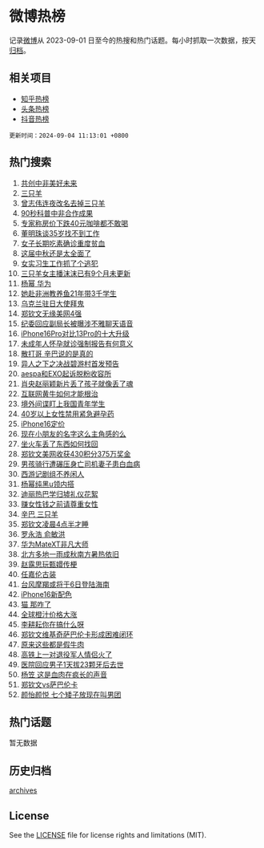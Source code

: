 # 微博热榜

记录[微博](https://www.weibo.com)从 2023-09-01 日至今的热搜和热门话题。每小时抓取一次数据，按天[归档](archives)。

## 相关项目

- [知乎热榜](https://github.com/hotarchive/zhihu)
- [头条热榜](https://github.com/hotarchive/toutiao)
- [抖音热榜](https://github.com/hotarchive/douyin)


`更新时间：2024-09-04 11:13:01 +0800`

## 热门搜索

1. [共创中非美好未来](https://m.weibo.cn/search?containerid=100103type%3D1%26t%3D10%26q%3D%23%E5%85%B1%E5%88%9B%E4%B8%AD%E9%9D%9E%E7%BE%8E%E5%A5%BD%E6%9C%AA%E6%9D%A5%23&stream_entry_id=51&isnewpage=1&extparam=seat%3D1%26cate%3D10103%26stream_entry_id%3D51%26filter_type%3Drealtimehot%26q%3D%2523%25E5%2585%25B1%25E5%2588%259B%25E4%25B8%25AD%25E9%259D%259E%25E7%25BE%258E%25E5%25A5%25BD%25E6%259C%25AA%25E6%259D%25A5%2523%26dgr%3D0%26pos%3D0%26c_type%3D51%26display_time%3D1725419580%26pre_seqid%3D172541958026600568118)
1. [三只羊](https://m.weibo.cn/search?containerid=100103type%3D1%26t%3D10%26q%3D%E4%B8%89%E5%8F%AA%E7%BE%8A&stream_entry_id=31&isnewpage=1&extparam=seat%3D1%26band_rank%3D1%26filter_type%3Drealtimehot%26q%3D%25E4%25B8%2589%25E5%258F%25AA%25E7%25BE%258A%26dgr%3D0%26cate%3D5001%26flag%3D2%26c_type%3D31%26stream_entry_id%3D31%26realpos%3D1%26pos%3D0%26lcate%3D5001%26display_time%3D1725419580%26pre_seqid%3D172541958026600568118)
1. [曾志伟连夜改名去掉三只羊](https://m.weibo.cn/search?containerid=100103type%3D1%26t%3D10%26q%3D%23%E6%9B%BE%E5%BF%97%E4%BC%9F%E8%BF%9E%E5%A4%9C%E6%94%B9%E5%90%8D%E5%8E%BB%E6%8E%89%E4%B8%89%E5%8F%AA%E7%BE%8A%23&stream_entry_id=31&isnewpage=1&extparam=seat%3D1%26band_rank%3D2%26filter_type%3Drealtimehot%26q%3D%2523%25E6%259B%25BE%25E5%25BF%2597%25E4%25BC%259F%25E8%25BF%259E%25E5%25A4%259C%25E6%2594%25B9%25E5%2590%258D%25E5%258E%25BB%25E6%258E%2589%25E4%25B8%2589%25E5%258F%25AA%25E7%25BE%258A%2523%26dgr%3D0%26cate%3D5001%26flag%3D2%26c_type%3D31%26stream_entry_id%3D31%26realpos%3D2%26pos%3D1%26lcate%3D5001%26display_time%3D1725419580%26pre_seqid%3D172541958026600568118)
1. [90秒科普中非合作成果](https://m.weibo.cn/search?containerid=100103type%3D1%26t%3D10%26q%3D%2390%E7%A7%92%E7%A7%91%E6%99%AE%E4%B8%AD%E9%9D%9E%E5%90%88%E4%BD%9C%E6%88%90%E6%9E%9C%23&stream_entry_id=31&isnewpage=1&extparam=seat%3D1%26band_rank%3D3%26filter_type%3Drealtimehot%26q%3D%252390%25E7%25A7%2592%25E7%25A7%2591%25E6%2599%25AE%25E4%25B8%25AD%25E9%259D%259E%25E5%2590%2588%25E4%25BD%259C%25E6%2588%2590%25E6%259E%259C%2523%26dgr%3D0%26cate%3D5001%26flag%3D0%26c_type%3D31%26stream_entry_id%3D31%26realpos%3D3%26pos%3D2%26lcate%3D5001%26display_time%3D1725419580%26pre_seqid%3D172541958026600568118)
1. [专家称房价下跌40元咖啡都不敢喝](https://m.weibo.cn/search?containerid=100103type%3D1%26t%3D10%26q%3D%23%E4%B8%93%E5%AE%B6%E7%A7%B0%E6%88%BF%E4%BB%B7%E4%B8%8B%E8%B7%8C40%E5%85%83%E5%92%96%E5%95%A1%E9%83%BD%E4%B8%8D%E6%95%A2%E5%96%9D%23&stream_entry_id=31&isnewpage=1&extparam=seat%3D1%26band_rank%3D4%26filter_type%3Drealtimehot%26q%3D%2523%25E4%25B8%2593%25E5%25AE%25B6%25E7%25A7%25B0%25E6%2588%25BF%25E4%25BB%25B7%25E4%25B8%258B%25E8%25B7%258C40%25E5%2585%2583%25E5%2592%2596%25E5%2595%25A1%25E9%2583%25BD%25E4%25B8%258D%25E6%2595%25A2%25E5%2596%259D%2523%26dgr%3D0%26cate%3D5001%26flag%3D1%26c_type%3D31%26stream_entry_id%3D31%26realpos%3D4%26pos%3D3%26lcate%3D5001%26display_time%3D1725419580%26pre_seqid%3D172541958026600568118)
1. [董明珠谈35岁找不到工作](https://m.weibo.cn/search?containerid=100103type%3D1%26t%3D10%26q%3D%23%E8%91%A3%E6%98%8E%E7%8F%A0%E8%B0%8835%E5%B2%81%E6%89%BE%E4%B8%8D%E5%88%B0%E5%B7%A5%E4%BD%9C%23&stream_entry_id=31&isnewpage=1&extparam=seat%3D1%26band_rank%3D5%26filter_type%3Drealtimehot%26q%3D%2523%25E8%2591%25A3%25E6%2598%258E%25E7%258F%25A0%25E8%25B0%258835%25E5%25B2%2581%25E6%2589%25BE%25E4%25B8%258D%25E5%2588%25B0%25E5%25B7%25A5%25E4%25BD%259C%2523%26dgr%3D0%26cate%3D5001%26flag%3D1%26c_type%3D31%26stream_entry_id%3D31%26realpos%3D5%26pos%3D4%26lcate%3D5001%26display_time%3D1725419580%26pre_seqid%3D172541958026600568118)
1. [女子长期吃素确诊重度贫血](https://m.weibo.cn/search?containerid=100103type%3D1%26t%3D10%26q%3D%23%E5%A5%B3%E5%AD%90%E9%95%BF%E6%9C%9F%E5%90%83%E7%B4%A0%E7%A1%AE%E8%AF%8A%E9%87%8D%E5%BA%A6%E8%B4%AB%E8%A1%80%23&stream_entry_id=31&isnewpage=1&extparam=seat%3D1%26band_rank%3D6%26filter_type%3Drealtimehot%26q%3D%2523%25E5%25A5%25B3%25E5%25AD%2590%25E9%2595%25BF%25E6%259C%259F%25E5%2590%2583%25E7%25B4%25A0%25E7%25A1%25AE%25E8%25AF%258A%25E9%2587%258D%25E5%25BA%25A6%25E8%25B4%25AB%25E8%25A1%2580%2523%26dgr%3D0%26cate%3D5001%26flag%3D1%26c_type%3D31%26stream_entry_id%3D31%26realpos%3D6%26pos%3D5%26lcate%3D5001%26display_time%3D1725419580%26pre_seqid%3D172541958026600568118)
1. [这届中秋还是太全面了](https://m.weibo.cn/search?containerid=100103type%3D1%26t%3D10%26q%3D%23%E8%BF%99%E5%B1%8A%E4%B8%AD%E7%A7%8B%E8%BF%98%E6%98%AF%E5%A4%AA%E5%85%A8%E9%9D%A2%E4%BA%86%23&stream_entry_id=31&isnewpage=1&extparam=seat%3D1%26band_rank%3D7%26filter_type%3Drealtimehot%26q%3D%2523%25E8%25BF%2599%25E5%25B1%258A%25E4%25B8%25AD%25E7%25A7%258B%25E8%25BF%2598%25E6%2598%25AF%25E5%25A4%25AA%25E5%2585%25A8%25E9%259D%25A2%25E4%25BA%2586%2523%26c_type%3D31%26adid%3D253092%26cate%3D5001%26topic_ad%3D1%26dgr%3D0%26stream_entry_id%3D31%26is_ad_pos%3D1%26pos%3D6%26lcate%3D5001%26display_time%3D1725419580%26pre_seqid%3D172541958026600568118)
1. [女实习生工作抓了个逃犯](https://m.weibo.cn/search?containerid=100103type%3D1%26t%3D10%26q%3D%23%E5%A5%B3%E5%AE%9E%E4%B9%A0%E7%94%9F%E5%B7%A5%E4%BD%9C%E6%8A%93%E4%BA%86%E4%B8%AA%E9%80%83%E7%8A%AF%23&stream_entry_id=31&isnewpage=1&extparam=seat%3D1%26band_rank%3D7%26filter_type%3Drealtimehot%26q%3D%2523%25E5%25A5%25B3%25E5%25AE%259E%25E4%25B9%25A0%25E7%2594%259F%25E5%25B7%25A5%25E4%25BD%259C%25E6%258A%2593%25E4%25BA%2586%25E4%25B8%25AA%25E9%2580%2583%25E7%258A%25AF%2523%26dgr%3D0%26cate%3D5001%26flag%3D1%26c_type%3D31%26stream_entry_id%3D31%26realpos%3D7%26pos%3D7%26lcate%3D5001%26display_time%3D1725419580%26pre_seqid%3D172541958026600568118)
1. [三只羊女主播沫沫已有9个月未更新](https://m.weibo.cn/search?containerid=100103type%3D1%26t%3D10%26q%3D%23%E4%B8%89%E5%8F%AA%E7%BE%8A%E5%A5%B3%E4%B8%BB%E6%92%AD%E6%B2%AB%E6%B2%AB%E5%B7%B2%E6%9C%899%E4%B8%AA%E6%9C%88%E6%9C%AA%E6%9B%B4%E6%96%B0%23&stream_entry_id=31&isnewpage=1&extparam=seat%3D1%26band_rank%3D8%26filter_type%3Drealtimehot%26q%3D%2523%25E4%25B8%2589%25E5%258F%25AA%25E7%25BE%258A%25E5%25A5%25B3%25E4%25B8%25BB%25E6%2592%25AD%25E6%25B2%25AB%25E6%25B2%25AB%25E5%25B7%25B2%25E6%259C%25899%25E4%25B8%25AA%25E6%259C%2588%25E6%259C%25AA%25E6%259B%25B4%25E6%2596%25B0%2523%26dgr%3D0%26cate%3D5001%26flag%3D2%26c_type%3D31%26stream_entry_id%3D31%26realpos%3D8%26pos%3D8%26lcate%3D5001%26display_time%3D1725419580%26pre_seqid%3D172541958026600568118)
1. [杨幂 华为](https://m.weibo.cn/search?containerid=100103type%3D1%26t%3D10%26q%3D%E6%9D%A8%E5%B9%82+%E5%8D%8E%E4%B8%BA&stream_entry_id=31&isnewpage=1&extparam=seat%3D1%26band_rank%3D9%26filter_type%3Drealtimehot%26q%3D%25E6%259D%25A8%25E5%25B9%2582%2520%25E5%258D%258E%25E4%25B8%25BA%26dgr%3D0%26cate%3D5001%26flag%3D1%26c_type%3D31%26stream_entry_id%3D31%26realpos%3D9%26pos%3D9%26lcate%3D5001%26display_time%3D1725419580%26pre_seqid%3D172541958026600568118)
1. [她赴非洲教养鱼21年带3千学生](https://m.weibo.cn/search?containerid=100103type%3D1%26t%3D10%26q%3D%23%E5%A5%B9%E8%B5%B4%E9%9D%9E%E6%B4%B2%E6%95%99%E5%85%BB%E9%B1%BC21%E5%B9%B4%E5%B8%A63%E5%8D%83%E5%AD%A6%E7%94%9F%23&stream_entry_id=31&isnewpage=1&extparam=seat%3D1%26band_rank%3D10%26filter_type%3Drealtimehot%26q%3D%2523%25E5%25A5%25B9%25E8%25B5%25B4%25E9%259D%259E%25E6%25B4%25B2%25E6%2595%2599%25E5%2585%25BB%25E9%25B1%25BC21%25E5%25B9%25B4%25E5%25B8%25A63%25E5%258D%2583%25E5%25AD%25A6%25E7%2594%259F%2523%26dgr%3D0%26cate%3D5001%26flag%3D1%26c_type%3D31%26stream_entry_id%3D31%26realpos%3D10%26pos%3D10%26lcate%3D5001%26display_time%3D1725419580%26pre_seqid%3D172541958026600568118)
1. [乌克兰驻日大使拜鬼](https://m.weibo.cn/search?containerid=100103type%3D1%26t%3D10%26q%3D%23%E4%B9%8C%E5%85%8B%E5%85%B0%E9%A9%BB%E6%97%A5%E5%A4%A7%E4%BD%BF%E6%8B%9C%E9%AC%BC%23&stream_entry_id=31&isnewpage=1&extparam=seat%3D1%26band_rank%3D11%26filter_type%3Drealtimehot%26q%3D%2523%25E4%25B9%258C%25E5%2585%258B%25E5%2585%25B0%25E9%25A9%25BB%25E6%2597%25A5%25E5%25A4%25A7%25E4%25BD%25BF%25E6%258B%259C%25E9%25AC%25BC%2523%26dgr%3D0%26cate%3D5001%26flag%3D1%26c_type%3D31%26stream_entry_id%3D31%26realpos%3D11%26pos%3D11%26lcate%3D5001%26display_time%3D1725419580%26pre_seqid%3D172541958026600568118)
1. [郑钦文无缘美网4强](https://m.weibo.cn/search?containerid=100103type%3D1%26t%3D10%26q%3D%23%E9%83%91%E9%92%A6%E6%96%87%E6%97%A0%E7%BC%98%E7%BE%8E%E7%BD%914%E5%BC%BA%23&stream_entry_id=31&isnewpage=1&extparam=seat%3D1%26band_rank%3D12%26filter_type%3Drealtimehot%26q%3D%2523%25E9%2583%2591%25E9%2592%25A6%25E6%2596%2587%25E6%2597%25A0%25E7%25BC%2598%25E7%25BE%258E%25E7%25BD%25914%25E5%25BC%25BA%2523%26dgr%3D0%26cate%3D5001%26flag%3D2%26c_type%3D31%26stream_entry_id%3D31%26realpos%3D12%26pos%3D12%26lcate%3D5001%26display_time%3D1725419580%26pre_seqid%3D172541958026600568118)
1. [纪委回应副局长被曝涉不雅聊天语音](https://m.weibo.cn/search?containerid=100103type%3D1%26t%3D10%26q%3D%23%E7%BA%AA%E5%A7%94%E5%9B%9E%E5%BA%94%E5%89%AF%E5%B1%80%E9%95%BF%E8%A2%AB%E6%9B%9D%E6%B6%89%E4%B8%8D%E9%9B%85%E8%81%8A%E5%A4%A9%E8%AF%AD%E9%9F%B3%23&stream_entry_id=31&isnewpage=1&extparam=seat%3D1%26band_rank%3D13%26filter_type%3Drealtimehot%26q%3D%2523%25E7%25BA%25AA%25E5%25A7%2594%25E5%259B%259E%25E5%25BA%2594%25E5%2589%25AF%25E5%25B1%2580%25E9%2595%25BF%25E8%25A2%25AB%25E6%259B%259D%25E6%25B6%2589%25E4%25B8%258D%25E9%259B%2585%25E8%2581%258A%25E5%25A4%25A9%25E8%25AF%25AD%25E9%259F%25B3%2523%26dgr%3D0%26cate%3D5001%26flag%3D1%26c_type%3D31%26stream_entry_id%3D31%26realpos%3D13%26pos%3D13%26lcate%3D5001%26display_time%3D1725419580%26pre_seqid%3D172541958026600568118)
1. [iPhone16Pro对比13Pro的十大升级](https://m.weibo.cn/search?containerid=100103type%3D1%26t%3D10%26q%3D%23iPhone16Pro%E5%AF%B9%E6%AF%9413Pro%E7%9A%84%E5%8D%81%E5%A4%A7%E5%8D%87%E7%BA%A7%23&stream_entry_id=31&isnewpage=1&extparam=seat%3D1%26band_rank%3D14%26filter_type%3Drealtimehot%26q%3D%2523iPhone16Pro%25E5%25AF%25B9%25E6%25AF%259413Pro%25E7%259A%2584%25E5%258D%2581%25E5%25A4%25A7%25E5%258D%2587%25E7%25BA%25A7%2523%26dgr%3D0%26cate%3D5001%26flag%3D0%26c_type%3D31%26stream_entry_id%3D31%26realpos%3D14%26pos%3D14%26lcate%3D5001%26display_time%3D1725419580%26pre_seqid%3D172541958026600568118)
1. [未成年人怀孕就诊强制报告有何意义](https://m.weibo.cn/search?containerid=100103type%3D1%26t%3D10%26q%3D%23%E6%9C%AA%E6%88%90%E5%B9%B4%E4%BA%BA%E6%80%80%E5%AD%95%E5%B0%B1%E8%AF%8A%E5%BC%BA%E5%88%B6%E6%8A%A5%E5%91%8A%E6%9C%89%E4%BD%95%E6%84%8F%E4%B9%89%23&stream_entry_id=31&isnewpage=1&extparam=seat%3D1%26band_rank%3D15%26filter_type%3Drealtimehot%26q%3D%2523%25E6%259C%25AA%25E6%2588%2590%25E5%25B9%25B4%25E4%25BA%25BA%25E6%2580%2580%25E5%25AD%2595%25E5%25B0%25B1%25E8%25AF%258A%25E5%25BC%25BA%25E5%2588%25B6%25E6%258A%25A5%25E5%2591%258A%25E6%259C%2589%25E4%25BD%2595%25E6%2584%258F%25E4%25B9%2589%2523%26dgr%3D0%26cate%3D5001%26flag%3D1%26c_type%3D31%26stream_entry_id%3D31%26realpos%3D15%26pos%3D15%26lcate%3D5001%26display_time%3D1725419580%26pre_seqid%3D172541958026600568118)
1. [散打哥 辛巴说的是真的](https://m.weibo.cn/search?containerid=100103type%3D1%26t%3D10%26q%3D%E6%95%A3%E6%89%93%E5%93%A5+%E8%BE%9B%E5%B7%B4%E8%AF%B4%E7%9A%84%E6%98%AF%E7%9C%9F%E7%9A%84&stream_entry_id=31&isnewpage=1&extparam=seat%3D1%26band_rank%3D16%26filter_type%3Drealtimehot%26q%3D%25E6%2595%25A3%25E6%2589%2593%25E5%2593%25A5%2520%25E8%25BE%259B%25E5%25B7%25B4%25E8%25AF%25B4%25E7%259A%2584%25E6%2598%25AF%25E7%259C%259F%25E7%259A%2584%26dgr%3D0%26cate%3D5001%26flag%3D0%26c_type%3D31%26stream_entry_id%3D31%26realpos%3D16%26pos%3D16%26lcate%3D5001%26display_time%3D1725419580%26pre_seqid%3D172541958026600568118)
1. [异人之下之决战碧游村首发预告](https://m.weibo.cn/search?containerid=100103type%3D1%26t%3D10%26q%3D%23%E5%BC%82%E4%BA%BA%E4%B9%8B%E4%B8%8B%E4%B9%8B%E5%86%B3%E6%88%98%E7%A2%A7%E6%B8%B8%E6%9D%91%E9%A6%96%E5%8F%91%E9%A2%84%E5%91%8A%23&stream_entry_id=31&isnewpage=1&extparam=seat%3D1%26band_rank%3D17%26filter_type%3Drealtimehot%26q%3D%2523%25E5%25BC%2582%25E4%25BA%25BA%25E4%25B9%258B%25E4%25B8%258B%25E4%25B9%258B%25E5%2586%25B3%25E6%2588%2598%25E7%25A2%25A7%25E6%25B8%25B8%25E6%259D%2591%25E9%25A6%2596%25E5%258F%2591%25E9%25A2%2584%25E5%2591%258A%2523%26dgr%3D0%26cate%3D5001%26flag%3D1%26c_type%3D31%26stream_entry_id%3D31%26realpos%3D17%26pos%3D17%26lcate%3D5001%26display_time%3D1725419580%26pre_seqid%3D172541958026600568118)
1. [aespa和EXO起诉脱粉收容所](https://m.weibo.cn/search?containerid=100103type%3D1%26t%3D10%26q%3D%23aespa%E5%92%8CEXO%E8%B5%B7%E8%AF%89%E8%84%B1%E7%B2%89%E6%94%B6%E5%AE%B9%E6%89%80%23&stream_entry_id=31&isnewpage=1&extparam=seat%3D1%26band_rank%3D18%26filter_type%3Drealtimehot%26q%3D%2523aespa%25E5%2592%258CEXO%25E8%25B5%25B7%25E8%25AF%2589%25E8%2584%25B1%25E7%25B2%2589%25E6%2594%25B6%25E5%25AE%25B9%25E6%2589%2580%2523%26dgr%3D0%26cate%3D5001%26flag%3D1%26c_type%3D31%26stream_entry_id%3D31%26realpos%3D18%26pos%3D18%26lcate%3D5001%26display_time%3D1725419580%26pre_seqid%3D172541958026600568118)
1. [肖央赵丽颖新片丢了孩子就像丢了魂](https://m.weibo.cn/search?containerid=100103type%3D1%26t%3D10%26q%3D%E8%82%96%E5%A4%AE%E8%B5%B5%E4%B8%BD%E9%A2%96%E6%96%B0%E7%89%87%E4%B8%A2%E4%BA%86%E5%AD%A9%E5%AD%90%E5%B0%B1%E5%83%8F%E4%B8%A2%E4%BA%86%E9%AD%82&stream_entry_id=31&isnewpage=1&extparam=seat%3D1%26band_rank%3D19%26filter_type%3Drealtimehot%26q%3D%25E8%2582%2596%25E5%25A4%25AE%25E8%25B5%25B5%25E4%25B8%25BD%25E9%25A2%2596%25E6%2596%25B0%25E7%2589%2587%25E4%25B8%25A2%25E4%25BA%2586%25E5%25AD%25A9%25E5%25AD%2590%25E5%25B0%25B1%25E5%2583%258F%25E4%25B8%25A2%25E4%25BA%2586%25E9%25AD%2582%26dgr%3D0%26cate%3D5001%26flag%3D0%26c_type%3D31%26stream_entry_id%3D31%26realpos%3D19%26pos%3D19%26lcate%3D5001%26display_time%3D1725419580%26pre_seqid%3D172541958026600568118)
1. [互联网黄牛如何才能根治](https://m.weibo.cn/search?containerid=100103type%3D1%26t%3D10%26q%3D%23%E4%BA%92%E8%81%94%E7%BD%91%E9%BB%84%E7%89%9B%E5%A6%82%E4%BD%95%E6%89%8D%E8%83%BD%E6%A0%B9%E6%B2%BB%23&stream_entry_id=31&isnewpage=1&extparam=seat%3D1%26band_rank%3D20%26filter_type%3Drealtimehot%26q%3D%2523%25E4%25BA%2592%25E8%2581%2594%25E7%25BD%2591%25E9%25BB%2584%25E7%2589%259B%25E5%25A6%2582%25E4%25BD%2595%25E6%2589%258D%25E8%2583%25BD%25E6%25A0%25B9%25E6%25B2%25BB%2523%26dgr%3D0%26cate%3D5001%26flag%3D1%26c_type%3D31%26stream_entry_id%3D31%26realpos%3D20%26pos%3D20%26lcate%3D5001%26display_time%3D1725419580%26pre_seqid%3D172541958026600568118)
1. [境外间谍盯上我国青年学生](https://m.weibo.cn/search?containerid=100103type%3D1%26t%3D10%26q%3D%23%E5%A2%83%E5%A4%96%E9%97%B4%E8%B0%8D%E7%9B%AF%E4%B8%8A%E6%88%91%E5%9B%BD%E9%9D%92%E5%B9%B4%E5%AD%A6%E7%94%9F%23&stream_entry_id=31&isnewpage=1&extparam=seat%3D1%26band_rank%3D21%26filter_type%3Drealtimehot%26q%3D%2523%25E5%25A2%2583%25E5%25A4%2596%25E9%2597%25B4%25E8%25B0%258D%25E7%259B%25AF%25E4%25B8%258A%25E6%2588%2591%25E5%259B%25BD%25E9%259D%2592%25E5%25B9%25B4%25E5%25AD%25A6%25E7%2594%259F%2523%26dgr%3D0%26cate%3D5001%26flag%3D0%26c_type%3D31%26stream_entry_id%3D31%26realpos%3D21%26pos%3D21%26lcate%3D5001%26display_time%3D1725419580%26pre_seqid%3D172541958026600568118)
1. [40岁以上女性禁用紧急避孕药](https://m.weibo.cn/search?containerid=100103type%3D1%26t%3D10%26q%3D%2340%E5%B2%81%E4%BB%A5%E4%B8%8A%E5%A5%B3%E6%80%A7%E7%A6%81%E7%94%A8%E7%B4%A7%E6%80%A5%E9%81%BF%E5%AD%95%E8%8D%AF%23&stream_entry_id=31&isnewpage=1&extparam=seat%3D1%26band_rank%3D22%26filter_type%3Drealtimehot%26q%3D%252340%25E5%25B2%2581%25E4%25BB%25A5%25E4%25B8%258A%25E5%25A5%25B3%25E6%2580%25A7%25E7%25A6%2581%25E7%2594%25A8%25E7%25B4%25A7%25E6%2580%25A5%25E9%2581%25BF%25E5%25AD%2595%25E8%258D%25AF%2523%26dgr%3D0%26cate%3D5001%26flag%3D2%26c_type%3D31%26stream_entry_id%3D31%26realpos%3D22%26pos%3D22%26lcate%3D5001%26display_time%3D1725419580%26pre_seqid%3D172541958026600568118)
1. [iPhone16定价](https://m.weibo.cn/search?containerid=100103type%3D1%26t%3D10%26q%3D%23iPhone16%E5%AE%9A%E4%BB%B7%23&stream_entry_id=31&isnewpage=1&extparam=seat%3D1%26band_rank%3D23%26filter_type%3Drealtimehot%26q%3D%2523iPhone16%25E5%25AE%259A%25E4%25BB%25B7%2523%26dgr%3D0%26cate%3D5001%26flag%3D0%26c_type%3D31%26stream_entry_id%3D31%26realpos%3D23%26pos%3D23%26lcate%3D5001%26display_time%3D1725419580%26pre_seqid%3D172541958026600568118)
1. [现在小朋友的名字这么主角感的么](https://m.weibo.cn/search?containerid=100103type%3D1%26t%3D10%26q%3D%23%E7%8E%B0%E5%9C%A8%E5%B0%8F%E6%9C%8B%E5%8F%8B%E7%9A%84%E5%90%8D%E5%AD%97%E8%BF%99%E4%B9%88%E4%B8%BB%E8%A7%92%E6%84%9F%E7%9A%84%E4%B9%88%23&stream_entry_id=31&isnewpage=1&extparam=seat%3D1%26band_rank%3D24%26filter_type%3Drealtimehot%26q%3D%2523%25E7%258E%25B0%25E5%259C%25A8%25E5%25B0%258F%25E6%259C%258B%25E5%258F%258B%25E7%259A%2584%25E5%2590%258D%25E5%25AD%2597%25E8%25BF%2599%25E4%25B9%2588%25E4%25B8%25BB%25E8%25A7%2592%25E6%2584%259F%25E7%259A%2584%25E4%25B9%2588%2523%26dgr%3D0%26cate%3D5001%26flag%3D32768%26c_type%3D31%26stream_entry_id%3D31%26realpos%3D24%26pos%3D24%26lcate%3D5001%26display_time%3D1725419580%26pre_seqid%3D172541958026600568118)
1. [坐火车丢了东西如何找回](https://m.weibo.cn/search?containerid=100103type%3D1%26t%3D10%26q%3D%23%E5%9D%90%E7%81%AB%E8%BD%A6%E4%B8%A2%E4%BA%86%E4%B8%9C%E8%A5%BF%E5%A6%82%E4%BD%95%E6%89%BE%E5%9B%9E%23&stream_entry_id=31&isnewpage=1&extparam=seat%3D1%26band_rank%3D25%26filter_type%3Drealtimehot%26q%3D%2523%25E5%259D%2590%25E7%2581%25AB%25E8%25BD%25A6%25E4%25B8%25A2%25E4%25BA%2586%25E4%25B8%259C%25E8%25A5%25BF%25E5%25A6%2582%25E4%25BD%2595%25E6%2589%25BE%25E5%259B%259E%2523%26dgr%3D0%26cate%3D5001%26flag%3D1%26c_type%3D31%26stream_entry_id%3D31%26realpos%3D25%26pos%3D25%26lcate%3D5001%26display_time%3D1725419580%26pre_seqid%3D172541958026600568118)
1. [郑钦文美网收获430积分375万奖金](https://m.weibo.cn/search?containerid=100103type%3D1%26t%3D10%26q%3D%23%E9%83%91%E9%92%A6%E6%96%87%E7%BE%8E%E7%BD%91%E6%94%B6%E8%8E%B7430%E7%A7%AF%E5%88%86375%E4%B8%87%E5%A5%96%E9%87%91%23&stream_entry_id=31&isnewpage=1&extparam=seat%3D1%26band_rank%3D26%26filter_type%3Drealtimehot%26q%3D%2523%25E9%2583%2591%25E9%2592%25A6%25E6%2596%2587%25E7%25BE%258E%25E7%25BD%2591%25E6%2594%25B6%25E8%258E%25B7430%25E7%25A7%25AF%25E5%2588%2586375%25E4%25B8%2587%25E5%25A5%2596%25E9%2587%2591%2523%26dgr%3D0%26cate%3D5001%26flag%3D0%26c_type%3D31%26stream_entry_id%3D31%26realpos%3D26%26pos%3D26%26lcate%3D5001%26display_time%3D1725419580%26pre_seqid%3D172541958026600568118)
1. [男孩骑行遭碾压身亡司机妻子患白血病](https://m.weibo.cn/search?containerid=100103type%3D1%26t%3D10%26q%3D%23%E7%94%B7%E5%AD%A9%E9%AA%91%E8%A1%8C%E9%81%AD%E7%A2%BE%E5%8E%8B%E8%BA%AB%E4%BA%A1%E5%8F%B8%E6%9C%BA%E5%A6%BB%E5%AD%90%E6%82%A3%E7%99%BD%E8%A1%80%E7%97%85%23&stream_entry_id=31&isnewpage=1&extparam=seat%3D1%26band_rank%3D27%26filter_type%3Drealtimehot%26q%3D%2523%25E7%2594%25B7%25E5%25AD%25A9%25E9%25AA%2591%25E8%25A1%258C%25E9%2581%25AD%25E7%25A2%25BE%25E5%258E%258B%25E8%25BA%25AB%25E4%25BA%25A1%25E5%258F%25B8%25E6%259C%25BA%25E5%25A6%25BB%25E5%25AD%2590%25E6%2582%25A3%25E7%2599%25BD%25E8%25A1%2580%25E7%2597%2585%2523%26dgr%3D0%26cate%3D5001%26flag%3D0%26c_type%3D31%26stream_entry_id%3D31%26realpos%3D27%26pos%3D27%26lcate%3D5001%26display_time%3D1725419580%26pre_seqid%3D172541958026600568118)
1. [西游记剧组不养闲人](https://m.weibo.cn/search?containerid=100103type%3D1%26t%3D10%26q%3D%E8%A5%BF%E6%B8%B8%E8%AE%B0%E5%89%A7%E7%BB%84%E4%B8%8D%E5%85%BB%E9%97%B2%E4%BA%BA&stream_entry_id=31&isnewpage=1&extparam=seat%3D1%26band_rank%3D28%26filter_type%3Drealtimehot%26q%3D%25E8%25A5%25BF%25E6%25B8%25B8%25E8%25AE%25B0%25E5%2589%25A7%25E7%25BB%2584%25E4%25B8%258D%25E5%2585%25BB%25E9%2597%25B2%25E4%25BA%25BA%26dgr%3D0%26cate%3D5001%26flag%3D1%26c_type%3D31%26stream_entry_id%3D31%26realpos%3D28%26pos%3D28%26lcate%3D5001%26display_time%3D1725419580%26pre_seqid%3D172541958026600568118)
1. [杨幂纯黑u领内搭](https://m.weibo.cn/search?containerid=100103type%3D1%26t%3D10%26q%3D%23%E6%9D%A8%E5%B9%82%E7%BA%AF%E9%BB%91u%E9%A2%86%E5%86%85%E6%90%AD%23&stream_entry_id=31&isnewpage=1&extparam=seat%3D1%26band_rank%3D29%26filter_type%3Drealtimehot%26q%3D%2523%25E6%259D%25A8%25E5%25B9%2582%25E7%25BA%25AF%25E9%25BB%2591u%25E9%25A2%2586%25E5%2586%2585%25E6%2590%25AD%2523%26dgr%3D0%26cate%3D5001%26flag%3D1%26c_type%3D31%26stream_entry_id%3D31%26realpos%3D29%26pos%3D29%26lcate%3D5001%26display_time%3D1725419580%26pre_seqid%3D172541958026600568118)
1. [迪丽热巴学归墟礼仪花絮](https://m.weibo.cn/search?containerid=100103type%3D1%26t%3D10%26q%3D%23%E8%BF%AA%E4%B8%BD%E7%83%AD%E5%B7%B4%E5%AD%A6%E5%BD%92%E5%A2%9F%E7%A4%BC%E4%BB%AA%E8%8A%B1%E7%B5%AE%23&stream_entry_id=31&isnewpage=1&extparam=seat%3D1%26band_rank%3D30%26filter_type%3Drealtimehot%26q%3D%2523%25E8%25BF%25AA%25E4%25B8%25BD%25E7%2583%25AD%25E5%25B7%25B4%25E5%25AD%25A6%25E5%25BD%2592%25E5%25A2%259F%25E7%25A4%25BC%25E4%25BB%25AA%25E8%258A%25B1%25E7%25B5%25AE%2523%26dgr%3D0%26cate%3D5001%26flag%3D1%26c_type%3D31%26stream_entry_id%3D31%26realpos%3D30%26pos%3D30%26lcate%3D5001%26display_time%3D1725419580%26pre_seqid%3D172541958026600568118)
1. [赚女性钱之前请尊重女性](https://m.weibo.cn/search?containerid=100103type%3D1%26t%3D10%26q%3D%23%E8%B5%9A%E5%A5%B3%E6%80%A7%E9%92%B1%E4%B9%8B%E5%89%8D%E8%AF%B7%E5%B0%8A%E9%87%8D%E5%A5%B3%E6%80%A7%23&stream_entry_id=31&isnewpage=1&extparam=seat%3D1%26band_rank%3D31%26filter_type%3Drealtimehot%26q%3D%2523%25E8%25B5%259A%25E5%25A5%25B3%25E6%2580%25A7%25E9%2592%25B1%25E4%25B9%258B%25E5%2589%258D%25E8%25AF%25B7%25E5%25B0%258A%25E9%2587%258D%25E5%25A5%25B3%25E6%2580%25A7%2523%26dgr%3D0%26cate%3D5001%26flag%3D1%26c_type%3D31%26stream_entry_id%3D31%26realpos%3D31%26pos%3D31%26lcate%3D5001%26display_time%3D1725419580%26pre_seqid%3D172541958026600568118)
1. [辛巴 三只羊](https://m.weibo.cn/search?containerid=100103type%3D1%26t%3D10%26q%3D%E8%BE%9B%E5%B7%B4+%E4%B8%89%E5%8F%AA%E7%BE%8A&stream_entry_id=31&isnewpage=1&extparam=seat%3D1%26band_rank%3D32%26filter_type%3Drealtimehot%26q%3D%25E8%25BE%259B%25E5%25B7%25B4%2520%25E4%25B8%2589%25E5%258F%25AA%25E7%25BE%258A%26dgr%3D0%26cate%3D5001%26flag%3D0%26c_type%3D31%26stream_entry_id%3D31%26realpos%3D32%26pos%3D32%26lcate%3D5001%26display_time%3D1725419580%26pre_seqid%3D172541958026600568118)
1. [郑钦文凌晨4点半才睡](https://m.weibo.cn/search?containerid=100103type%3D1%26t%3D10%26q%3D%23%E9%83%91%E9%92%A6%E6%96%87%E5%87%8C%E6%99%A84%E7%82%B9%E5%8D%8A%E6%89%8D%E7%9D%A1%23&stream_entry_id=31&isnewpage=1&extparam=seat%3D1%26band_rank%3D33%26filter_type%3Drealtimehot%26q%3D%2523%25E9%2583%2591%25E9%2592%25A6%25E6%2596%2587%25E5%2587%258C%25E6%2599%25A84%25E7%2582%25B9%25E5%258D%258A%25E6%2589%258D%25E7%259D%25A1%2523%26dgr%3D0%26cate%3D5001%26flag%3D1%26c_type%3D31%26stream_entry_id%3D31%26realpos%3D33%26pos%3D33%26lcate%3D5001%26display_time%3D1725419580%26pre_seqid%3D172541958026600568118)
1. [罗永浩 俞敏洪](https://m.weibo.cn/search?containerid=100103type%3D1%26t%3D10%26q%3D%E7%BD%97%E6%B0%B8%E6%B5%A9+%E4%BF%9E%E6%95%8F%E6%B4%AA&stream_entry_id=31&isnewpage=1&extparam=seat%3D1%26band_rank%3D34%26filter_type%3Drealtimehot%26q%3D%25E7%25BD%2597%25E6%25B0%25B8%25E6%25B5%25A9%2520%25E4%25BF%259E%25E6%2595%258F%25E6%25B4%25AA%26dgr%3D0%26cate%3D5001%26flag%3D1%26c_type%3D31%26stream_entry_id%3D31%26realpos%3D34%26pos%3D34%26lcate%3D5001%26display_time%3D1725419580%26pre_seqid%3D172541958026600568118)
1. [华为MateXT非凡大师](https://m.weibo.cn/search?containerid=100103type%3D1%26t%3D10%26q%3D%23%E5%8D%8E%E4%B8%BAMateXT%E9%9D%9E%E5%87%A1%E5%A4%A7%E5%B8%88%23&stream_entry_id=31&isnewpage=1&extparam=seat%3D1%26band_rank%3D35%26filter_type%3Drealtimehot%26q%3D%2523%25E5%258D%258E%25E4%25B8%25BAMateXT%25E9%259D%259E%25E5%2587%25A1%25E5%25A4%25A7%25E5%25B8%2588%2523%26dgr%3D0%26cate%3D5001%26flag%3D1%26c_type%3D31%26stream_entry_id%3D31%26realpos%3D35%26pos%3D35%26lcate%3D5001%26display_time%3D1725419580%26pre_seqid%3D172541958026600568118)
1. [北方多地一雨成秋南方暑热依旧](https://m.weibo.cn/search?containerid=100103type%3D1%26t%3D10%26q%3D%23%E5%8C%97%E6%96%B9%E5%A4%9A%E5%9C%B0%E4%B8%80%E9%9B%A8%E6%88%90%E7%A7%8B%E5%8D%97%E6%96%B9%E6%9A%91%E7%83%AD%E4%BE%9D%E6%97%A7%23&stream_entry_id=31&isnewpage=1&extparam=seat%3D1%26band_rank%3D36%26filter_type%3Drealtimehot%26q%3D%2523%25E5%258C%2597%25E6%2596%25B9%25E5%25A4%259A%25E5%259C%25B0%25E4%25B8%2580%25E9%259B%25A8%25E6%2588%2590%25E7%25A7%258B%25E5%258D%2597%25E6%2596%25B9%25E6%259A%2591%25E7%2583%25AD%25E4%25BE%259D%25E6%2597%25A7%2523%26dgr%3D0%26cate%3D5001%26flag%3D0%26c_type%3D31%26stream_entry_id%3D31%26realpos%3D36%26pos%3D36%26lcate%3D5001%26display_time%3D1725419580%26pre_seqid%3D172541958026600568118)
1. [赵露思玩甄嬛传梗](https://m.weibo.cn/search?containerid=100103type%3D1%26t%3D10%26q%3D%23%E8%B5%B5%E9%9C%B2%E6%80%9D%E7%8E%A9%E7%94%84%E5%AC%9B%E4%BC%A0%E6%A2%97%23&stream_entry_id=31&isnewpage=1&extparam=seat%3D1%26band_rank%3D37%26filter_type%3Drealtimehot%26q%3D%2523%25E8%25B5%25B5%25E9%259C%25B2%25E6%2580%259D%25E7%258E%25A9%25E7%2594%2584%25E5%25AC%259B%25E4%25BC%25A0%25E6%25A2%2597%2523%26dgr%3D0%26cate%3D5001%26flag%3D0%26c_type%3D31%26stream_entry_id%3D31%26realpos%3D37%26pos%3D37%26lcate%3D5001%26display_time%3D1725419580%26pre_seqid%3D172541958026600568118)
1. [任嘉伦古装](https://m.weibo.cn/search?containerid=100103type%3D1%26t%3D10%26q%3D%E4%BB%BB%E5%98%89%E4%BC%A6%E5%8F%A4%E8%A3%85&stream_entry_id=31&isnewpage=1&extparam=seat%3D1%26band_rank%3D38%26filter_type%3Drealtimehot%26q%3D%25E4%25BB%25BB%25E5%2598%2589%25E4%25BC%25A6%25E5%258F%25A4%25E8%25A3%2585%26dgr%3D0%26cate%3D5001%26flag%3D1%26c_type%3D31%26stream_entry_id%3D31%26realpos%3D38%26pos%3D38%26lcate%3D5001%26display_time%3D1725419580%26pre_seqid%3D172541958026600568118)
1. [台风摩羯或将于6日登陆海南](https://m.weibo.cn/search?containerid=100103type%3D1%26t%3D10%26q%3D%23%E5%8F%B0%E9%A3%8E%E6%91%A9%E7%BE%AF%E6%88%96%E5%B0%86%E4%BA%8E6%E6%97%A5%E7%99%BB%E9%99%86%E6%B5%B7%E5%8D%97%23&stream_entry_id=31&isnewpage=1&extparam=seat%3D1%26band_rank%3D39%26filter_type%3Drealtimehot%26q%3D%2523%25E5%258F%25B0%25E9%25A3%258E%25E6%2591%25A9%25E7%25BE%25AF%25E6%2588%2596%25E5%25B0%2586%25E4%25BA%258E6%25E6%2597%25A5%25E7%2599%25BB%25E9%2599%2586%25E6%25B5%25B7%25E5%258D%2597%2523%26dgr%3D0%26cate%3D5001%26flag%3D1%26c_type%3D31%26stream_entry_id%3D31%26realpos%3D39%26pos%3D39%26lcate%3D5001%26display_time%3D1725419580%26pre_seqid%3D172541958026600568118)
1. [iPhone16新配色](https://m.weibo.cn/search?containerid=100103type%3D1%26t%3D10%26q%3D%23iPhone16%E6%96%B0%E9%85%8D%E8%89%B2%23&stream_entry_id=31&isnewpage=1&extparam=seat%3D1%26band_rank%3D40%26filter_type%3Drealtimehot%26q%3D%2523iPhone16%25E6%2596%25B0%25E9%2585%258D%25E8%2589%25B2%2523%26dgr%3D0%26cate%3D5001%26flag%3D1%26c_type%3D31%26stream_entry_id%3D31%26realpos%3D40%26pos%3D40%26lcate%3D5001%26display_time%3D1725419580%26pre_seqid%3D172541958026600568118)
1. [猫 那咋了](https://m.weibo.cn/search?containerid=100103type%3D1%26t%3D10%26q%3D%E7%8C%AB+%E9%82%A3%E5%92%8B%E4%BA%86&stream_entry_id=31&isnewpage=1&extparam=seat%3D1%26band_rank%3D41%26filter_type%3Drealtimehot%26q%3D%25E7%258C%25AB%2520%25E9%2582%25A3%25E5%2592%258B%25E4%25BA%2586%26dgr%3D0%26cate%3D5001%26flag%3D0%26c_type%3D31%26stream_entry_id%3D31%26realpos%3D41%26pos%3D41%26lcate%3D5001%26display_time%3D1725419580%26pre_seqid%3D172541958026600568118)
1. [全球橙汁价格大涨](https://m.weibo.cn/search?containerid=100103type%3D1%26t%3D10%26q%3D%23%E5%85%A8%E7%90%83%E6%A9%99%E6%B1%81%E4%BB%B7%E6%A0%BC%E5%A4%A7%E6%B6%A8%23&stream_entry_id=31&isnewpage=1&extparam=seat%3D1%26band_rank%3D42%26filter_type%3Drealtimehot%26q%3D%2523%25E5%2585%25A8%25E7%2590%2583%25E6%25A9%2599%25E6%25B1%2581%25E4%25BB%25B7%25E6%25A0%25BC%25E5%25A4%25A7%25E6%25B6%25A8%2523%26dgr%3D0%26cate%3D5001%26flag%3D1%26c_type%3D31%26stream_entry_id%3D31%26realpos%3D42%26pos%3D42%26lcate%3D5001%26display_time%3D1725419580%26pre_seqid%3D172541958026600568118)
1. [李耕耘你在搞什么呀](https://m.weibo.cn/search?containerid=100103type%3D1%26t%3D10%26q%3D%23%E6%9D%8E%E8%80%95%E8%80%98%E4%BD%A0%E5%9C%A8%E6%90%9E%E4%BB%80%E4%B9%88%E5%91%80%23&stream_entry_id=31&isnewpage=1&extparam=seat%3D1%26band_rank%3D43%26filter_type%3Drealtimehot%26q%3D%2523%25E6%259D%258E%25E8%2580%2595%25E8%2580%2598%25E4%25BD%25A0%25E5%259C%25A8%25E6%2590%259E%25E4%25BB%2580%25E4%25B9%2588%25E5%2591%2580%2523%26dgr%3D0%26cate%3D5001%26flag%3D1%26c_type%3D31%26stream_entry_id%3D31%26realpos%3D43%26pos%3D43%26lcate%3D5001%26display_time%3D1725419580%26pre_seqid%3D172541958026600568118)
1. [郑钦文维基奇萨巴伦卡形成困难闭环](https://m.weibo.cn/search?containerid=100103type%3D1%26t%3D10%26q%3D%23%E9%83%91%E9%92%A6%E6%96%87%E7%BB%B4%E5%9F%BA%E5%A5%87%E8%90%A8%E5%B7%B4%E4%BC%A6%E5%8D%A1%E5%BD%A2%E6%88%90%E5%9B%B0%E9%9A%BE%E9%97%AD%E7%8E%AF%23&stream_entry_id=31&isnewpage=1&extparam=seat%3D1%26band_rank%3D44%26filter_type%3Drealtimehot%26q%3D%2523%25E9%2583%2591%25E9%2592%25A6%25E6%2596%2587%25E7%25BB%25B4%25E5%259F%25BA%25E5%25A5%2587%25E8%2590%25A8%25E5%25B7%25B4%25E4%25BC%25A6%25E5%258D%25A1%25E5%25BD%25A2%25E6%2588%2590%25E5%259B%25B0%25E9%259A%25BE%25E9%2597%25AD%25E7%258E%25AF%2523%26dgr%3D0%26cate%3D5001%26flag%3D0%26c_type%3D31%26stream_entry_id%3D31%26realpos%3D44%26pos%3D44%26lcate%3D5001%26display_time%3D1725419580%26pre_seqid%3D172541958026600568118)
1. [原来这些都是假牛肉](https://m.weibo.cn/search?containerid=100103type%3D1%26t%3D10%26q%3D%23%E5%8E%9F%E6%9D%A5%E8%BF%99%E4%BA%9B%E9%83%BD%E6%98%AF%E5%81%87%E7%89%9B%E8%82%89%23&stream_entry_id=31&isnewpage=1&extparam=seat%3D1%26band_rank%3D45%26filter_type%3Drealtimehot%26q%3D%2523%25E5%258E%259F%25E6%259D%25A5%25E8%25BF%2599%25E4%25BA%259B%25E9%2583%25BD%25E6%2598%25AF%25E5%2581%2587%25E7%2589%259B%25E8%2582%2589%2523%26dgr%3D0%26cate%3D5001%26flag%3D0%26c_type%3D31%26stream_entry_id%3D31%26realpos%3D45%26pos%3D45%26lcate%3D5001%26display_time%3D1725419580%26pre_seqid%3D172541958026600568118)
1. [高铁上一对退役军人情侣火了](https://m.weibo.cn/search?containerid=100103type%3D1%26t%3D10%26q%3D%23%E9%AB%98%E9%93%81%E4%B8%8A%E4%B8%80%E5%AF%B9%E9%80%80%E5%BD%B9%E5%86%9B%E4%BA%BA%E6%83%85%E4%BE%A3%E7%81%AB%E4%BA%86%23&stream_entry_id=31&isnewpage=1&extparam=seat%3D1%26band_rank%3D46%26filter_type%3Drealtimehot%26q%3D%2523%25E9%25AB%2598%25E9%2593%2581%25E4%25B8%258A%25E4%25B8%2580%25E5%25AF%25B9%25E9%2580%2580%25E5%25BD%25B9%25E5%2586%259B%25E4%25BA%25BA%25E6%2583%2585%25E4%25BE%25A3%25E7%2581%25AB%25E4%25BA%2586%2523%26dgr%3D0%26cate%3D5001%26flag%3D32768%26c_type%3D31%26stream_entry_id%3D31%26realpos%3D46%26pos%3D46%26lcate%3D5001%26display_time%3D1725419580%26pre_seqid%3D172541958026600568118)
1. [医院回应男子1天拔23颗牙后去世](https://m.weibo.cn/search?containerid=100103type%3D1%26t%3D10%26q%3D%23%E5%8C%BB%E9%99%A2%E5%9B%9E%E5%BA%94%E7%94%B7%E5%AD%901%E5%A4%A9%E6%8B%9423%E9%A2%97%E7%89%99%E5%90%8E%E5%8E%BB%E4%B8%96%23&stream_entry_id=31&isnewpage=1&extparam=seat%3D1%26band_rank%3D47%26filter_type%3Drealtimehot%26q%3D%2523%25E5%258C%25BB%25E9%2599%25A2%25E5%259B%259E%25E5%25BA%2594%25E7%2594%25B7%25E5%25AD%25901%25E5%25A4%25A9%25E6%258B%259423%25E9%25A2%2597%25E7%2589%2599%25E5%2590%258E%25E5%258E%25BB%25E4%25B8%2596%2523%26dgr%3D0%26cate%3D5001%26flag%3D1%26c_type%3D31%26stream_entry_id%3D31%26realpos%3D47%26pos%3D47%26lcate%3D5001%26display_time%3D1725419580%26pre_seqid%3D172541958026600568118)
1. [杨笠 这是血肉在疯长的声音](https://m.weibo.cn/search?containerid=100103type%3D1%26t%3D10%26q%3D%E6%9D%A8%E7%AC%A0+%E8%BF%99%E6%98%AF%E8%A1%80%E8%82%89%E5%9C%A8%E7%96%AF%E9%95%BF%E7%9A%84%E5%A3%B0%E9%9F%B3&stream_entry_id=31&isnewpage=1&extparam=seat%3D1%26band_rank%3D48%26filter_type%3Drealtimehot%26q%3D%25E6%259D%25A8%25E7%25AC%25A0%2520%25E8%25BF%2599%25E6%2598%25AF%25E8%25A1%2580%25E8%2582%2589%25E5%259C%25A8%25E7%2596%25AF%25E9%2595%25BF%25E7%259A%2584%25E5%25A3%25B0%25E9%259F%25B3%26dgr%3D0%26cate%3D5001%26flag%3D0%26c_type%3D31%26stream_entry_id%3D31%26realpos%3D48%26pos%3D48%26lcate%3D5001%26display_time%3D1725419580%26pre_seqid%3D172541958026600568118)
1. [郑钦文vs萨巴伦卡](https://m.weibo.cn/search?containerid=100103type%3D1%26t%3D10%26q%3D%23%E9%83%91%E9%92%A6%E6%96%87vs%E8%90%A8%E5%B7%B4%E4%BC%A6%E5%8D%A1%23&stream_entry_id=31&isnewpage=1&extparam=seat%3D1%26band_rank%3D49%26filter_type%3Drealtimehot%26q%3D%2523%25E9%2583%2591%25E9%2592%25A6%25E6%2596%2587vs%25E8%2590%25A8%25E5%25B7%25B4%25E4%25BC%25A6%25E5%258D%25A1%2523%26dgr%3D0%26cate%3D5001%26flag%3D0%26c_type%3D31%26stream_entry_id%3D31%26realpos%3D49%26pos%3D49%26lcate%3D5001%26display_time%3D1725419580%26pre_seqid%3D172541958026600568118)
1. [颜怡颜悦 七个矮子放现在叫男团](https://m.weibo.cn/search?containerid=100103type%3D1%26t%3D10%26q%3D%E9%A2%9C%E6%80%A1%E9%A2%9C%E6%82%A6+%E4%B8%83%E4%B8%AA%E7%9F%AE%E5%AD%90%E6%94%BE%E7%8E%B0%E5%9C%A8%E5%8F%AB%E7%94%B7%E5%9B%A2&stream_entry_id=31&isnewpage=1&extparam=seat%3D1%26band_rank%3D50%26filter_type%3Drealtimehot%26q%3D%25E9%25A2%259C%25E6%2580%25A1%25E9%25A2%259C%25E6%2582%25A6%2520%25E4%25B8%2583%25E4%25B8%25AA%25E7%259F%25AE%25E5%25AD%2590%25E6%2594%25BE%25E7%258E%25B0%25E5%259C%25A8%25E5%258F%25AB%25E7%2594%25B7%25E5%259B%25A2%26dgr%3D0%26cate%3D5001%26flag%3D0%26c_type%3D31%26stream_entry_id%3D31%26realpos%3D50%26pos%3D50%26lcate%3D5001%26display_time%3D1725419580%26pre_seqid%3D172541958026600568118)

## 热门话题

暂无数据

## 历史归档

[archives](archives)

## License

See the [LICENSE](LICENSE) file for license rights and limitations (MIT).
